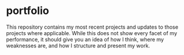 # portfolio
This repository contains my most recent projects and updates to those projects where applicable. While this does not show every facet of my performance, it should give you an idea of how I think, where my weaknesses are, and how I structure and present my work.
